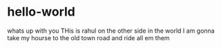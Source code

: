 # hello-world
whats up with you 
THis is rahul on the other side in the world
I am gonna take my hourse to the old town road and ride all em them 